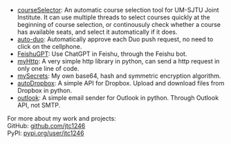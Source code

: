 
- <a href="https://github.com/jtc1246/courseSelector" target="_blank">courseSelector</a>: An automatic course selection tool for UM-SJTU Joint Institute. It can use multiple threads to select courses quickly at the beginning of course selection, or continousuly check whether a course has available seats, and select it automatically if it does.
- <a href="https://github.com/jtc1246/auto-duo" target="_blank">auto-duo</a>: Automatically approve each Duo push request, no need to click on the cellphone.
- <a href="https://github.com/jtc1246/FeishuGPT" target="_blank">FeishuGPT</a>: Use ChatGPT in Feishu, through the Feishu bot.
- <a href="https://github.com/jtc1246/myHttp" target="_blank">myHttp</a>: A very simple http library in python, can send a http request in only one line of code.
- <a href="https://github.com/jtc1246/mySecrets" target="_blank">mySecrets</a>: My own base64, hash and symmetric encryption algorithm.
- <a href="https://github.com/jtc1246/autoDropbox" target="_blank">autoDropbox</a>: A simple API for Dropbox. Upload and download files from Dropbox in python.
- <a href="https://github.com/jtc1246/outlook" target="_blank">outlook</a>: A simple email sender for Outlook in python. Through Outlook API, not SMTP.

For more about my work and projects:
<br>
GitHub: <a href="https://github.com/jtc1246" target="_blank">github.com/jtc1246</a>
<br>
PyPI: <a href="https://pypi.org/user/jtc1246" target="_blank">pypi.org/user/jtc1246</a>
